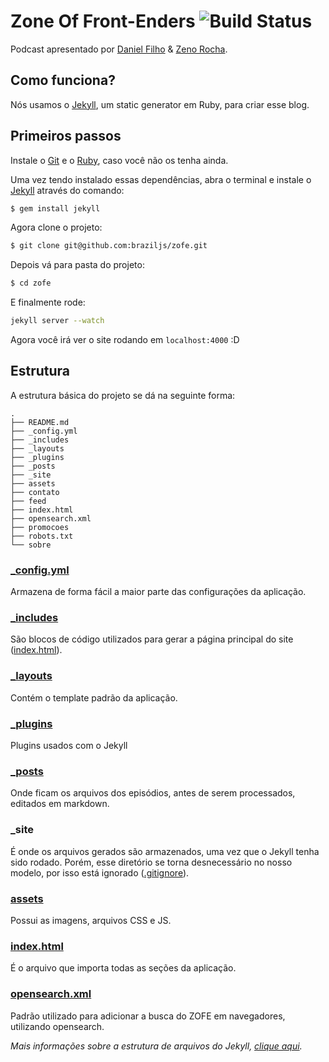 # Zone Of Front-Enders ![Build Status](https://api.travis-ci.org/zofepod/zofe.svg)

Podcast apresentado por [Daniel Filho](http://github.com/danielfilho) & [Zeno Rocha](http://github.com/zenorocha).

## Como funciona?

Nós usamos o [Jekyll](http://jekyllrb.com/), um static generator em Ruby, para criar esse blog.

## Primeiros passos

Instale o [Git](http://git-scm.com/downloads) e o [Ruby](http://www.ruby-lang.org/pt/downloads/), caso você não os tenha ainda.

Uma vez tendo instalado essas dependências, abra o terminal e instale o [Jekyll](http://jekyllrb.com/) através do comando:

```sh
$ gem install jekyll
```

Agora clone o projeto:

```sh
$ git clone git@github.com:braziljs/zofe.git
```

Depois vá para pasta do projeto:

```sh
$ cd zofe
```

E finalmente rode:

```sh
jekyll server --watch
```

Agora você irá ver o site rodando em `localhost:4000` :D

## Estrutura

A estrutura básica do projeto se dá na seguinte forma:

```
.
├── README.md
├── _config.yml
├── _includes
├── _layouts
├── _plugins
├── _posts
├── _site
├── assets
├── contato
├── feed
├── index.html
├── opensearch.xml
├── promocoes
├── robots.txt
└── sobre
```

### [_config.yml](https://github.com/braziljs/zofe/blob/master/_config.yml)

Armazena de forma fácil a maior parte das configurações da aplicação.

### [_includes](https://github.com/braziljs/zofe/tree/master/_includes)

São blocos de código utilizados para gerar a página principal do site ([index.html](https://github.com/braziljs/zofe/blob/master/index.html)).

### [_layouts](https://github.com/braziljs/zofe/tree/master/_layouts)

Contém o template padrão da aplicação.

### [_plugins](https://github.com/braziljs/zofe/tree/master/_plugins)

Plugins usados com o Jekyll

### [_posts](https://github.com/braziljs/zofe/tree/master/_posts)

Onde ficam os arquivos dos episódios, antes de serem processados, editados em markdown.

### _site

É onde os arquivos gerados são armazenados, uma vez que o Jekyll tenha sido rodado. Porém, esse diretório se torna desnecessário no nosso modelo, por isso está ignorado ([.gitignore](https://github.com/braziljs/zofe/blob/master/.gitignore)).

### [assets](https://github.com/braziljs/zofe/tree/master/assets)

Possui as imagens, arquivos CSS e JS.

### [index.html](https://github.com/braziljs/zofe/blob/master/index.html)

É o arquivo que importa todas as seções da aplicação.

### [opensearch.xml](https://github.com/braziljs/zofe/blob/master/opensearch.xml)

Padrão utilizado para adicionar a busca do ZOFE em navegadores, utilizando opensearch.

*Mais informações sobre a estrutura de arquivos do Jekyll, [clique aqui](https://github.com/mojombo/jekyll/wiki/Usage).*
